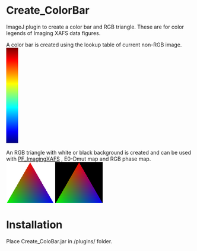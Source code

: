 # Create_ColorBar
ImageJ plugin to create a color bar and RGB triangle. These are for color legends of Imaging XAFS data figures.

A color bar is created using the lookup table of current non-RGB image.  
![ColorBar_Untitled.png](examples/ColorBar_Untitled.png)

An RGB triangle with white or black background is created and can be used with 
[PF_ImagingXAFS](https://github.com/yasuotake1/Create_ColorBar "yasuotake1/Create_ColorBar: ImageJ plugin for Imaging XAFS data analysis at KEK-PF BL-15A1 and PF-AR NW2A.")
, E0-Dmut map and RGB phase map.  
![RGBtriagle_white.png](examples/RGBtriangle_white.png) ![RGBtriagle_black.png](examples/RGBtriangle_black.png)

# Installation
Place Create_ColoBar.jar in /plugins/ folder.
